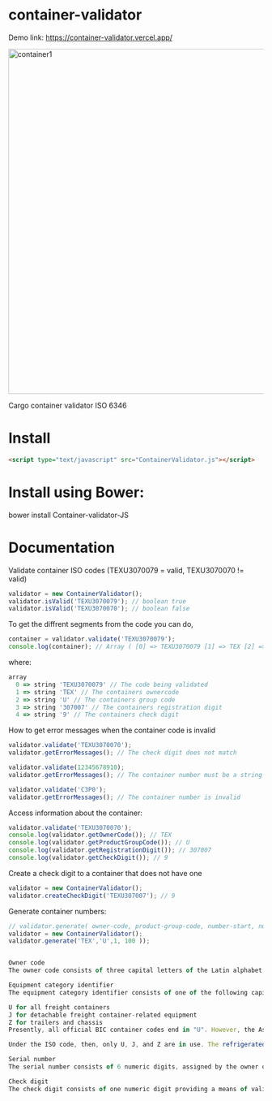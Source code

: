 # container-validator

Demo link: https://container-validator.vercel.app/

<img width="680" alt="container1" src="https://github.com/jafar-maersk/container-validator/assets/88651509/d6eb7706-1216-4559-898d-c8de02a18ce0">

Cargo container validator ISO 6346

Install
=======

```html
<script type="text/javascript" src="ContainerValidator.js"></script>
```
 
Install using Bower:
====================

bower install Container-validator-JS


Documentation
=============

Validate container ISO codes (TEXU3070079 = valid, TEXU3070070 != valid)

```javascript
validator = new ContainerValidator();
validator.isValid('TEXU3070079'); // boolean true
validator.isValid('TEXU3070070'); // boolean false
```

To get the diffrent segments from the code you can do,

```javascript
container = validator.validate('TEXU3070079');
console.log(container); // Array ( [0] => TEXU3070079 [1] => TEX [2] => U [3] => 307007 [4] => 9 )
```
where:

```javascript
array
  0 => string 'TEXU3070079' // The code being validated
  1 => string 'TEX' // The containers ownercode
  2 => string 'U' // The containers group code
  3 => string '307007' // The containers registration digit
  4 => string '9' // The containers check digit
```

How to get error messages when the container code is invalid

```javascript
validator.validate('TEXU3070070');
validator.getErrorMessages(); // The check digit does not match

validator.validate(12345678910);
validator.getErrorMessages(); // The container number must be a string

validator.validate('C3P0');
validator.getErrorMessages(); // The container number is invalid
```

Access information about the container:
```javascript
validator.validate('TEXU3070070');
console.log(validator.getOwnerCode()); // TEX
console.log(validator.getProductGroupCode()); // U
console.log(validator.getRegistrationDigit()); // 307007
console.log(validator.getCheckDigit()); // 9
```

Create a check digit to a container that does not have one
```javascript
validator = new ContainerValidator();
validator.createCheckDigit('TEXU307007'); // 9
```

Generate container numbers:
```javascript
// validator.generate( owner-code, product-group-code, number-start, number-end );
validator = new ContainerValidator();
validator.generate('TEX','U',1, 100 ));


Owner code
The owner code consists of three capital letters of the Latin alphabet to indicate the owner or principal operator of the container. Such code needs to be registered at the Bureau International des Containers in Paris to ensure uniqueness worldwide. An owner can apply for more than one code, as normally the first 2 letters are used as the owner code and the third is used to indicate pool (e.g. HLA, HLB, HLX are some Hapag-Lloyd codes to indicate whether container is standard, reefer...)

Equipment category identifier
The equipment category identifier consists of one of the following capital letters of the Latin alphabet:

U for all freight containers
J for detachable freight container-related equipment
Z for trailers and chassis
Presently, all official BIC container codes end in "U". However, the Association of American Railroads recognizes similar codes for their containers and trailers travelling by rail in North America, though these are not recognized by the BIC and lack check digits.

Under the ISO code, then, only U, J, and Z are in use. The refrigerated (reefer) container is identified by means of the size type code.

Serial number
The serial number consists of 6 numeric digits, assigned by the owner or operator, uniquely identifying the container within that owner/operator's fleet.

Check digit
The check digit consists of one numeric digit providing a means of validating the recording and transmission accuracy of the owner code and serial number.
